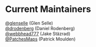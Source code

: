 # Current Maintainers
[@glenselle](https://github.com/glenselle) (Glen Selle)\
[@drodenberg](https://github.com/drodenberg) (Daniel Rodenberg)\
[@webbhead777](https://github.com/webbhead777) (Jake Stäzrad)\
[@PatchesMaps](https://github.com/PatchesMaps) (Patrick Moulden)
